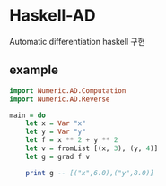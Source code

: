 # Haskell-AD

Automatic differentiation haskell 구현

## example

```haskell
import Numeric.AD.Computation
import Numeric.AD.Reverse

main = do
    let x = Var "x"
    let y = Var "y"
    let f = x ** 2 + y ** 2 
    let v = fromList [(x, 3), (y, 4)]
    let g = grad f v

    print g -- [("x",6.0),("y",8.0)]
```
